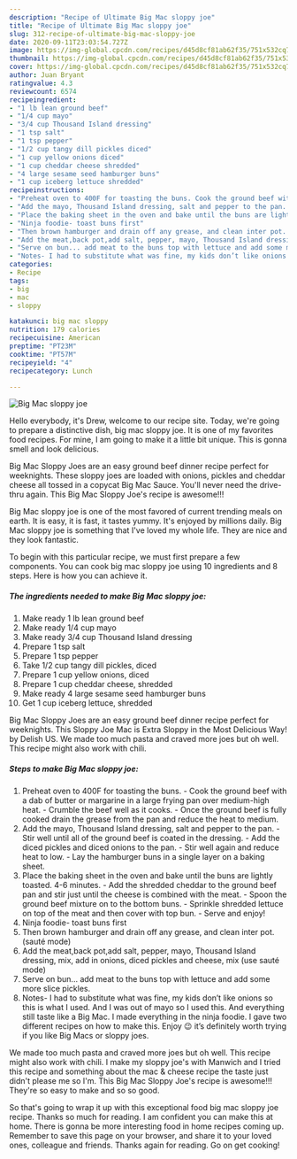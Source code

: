 ```yaml
---
description: "Recipe of Ultimate Big Mac sloppy joe"
title: "Recipe of Ultimate Big Mac sloppy joe"
slug: 312-recipe-of-ultimate-big-mac-sloppy-joe
date: 2020-09-11T23:03:54.727Z
image: https://img-global.cpcdn.com/recipes/d45d8cf81ab62f35/751x532cq70/big-mac-sloppy-joe-recipe-main-photo.jpg
thumbnail: https://img-global.cpcdn.com/recipes/d45d8cf81ab62f35/751x532cq70/big-mac-sloppy-joe-recipe-main-photo.jpg
cover: https://img-global.cpcdn.com/recipes/d45d8cf81ab62f35/751x532cq70/big-mac-sloppy-joe-recipe-main-photo.jpg
author: Juan Bryant
ratingvalue: 4.3
reviewcount: 6574
recipeingredient:
- "1 lb lean ground beef"
- "1/4 cup mayo"
- "3/4 cup Thousand Island dressing"
- "1 tsp salt"
- "1 tsp pepper"
- "1/2 cup tangy dill pickles diced"
- "1 cup yellow onions diced"
- "1 cup cheddar cheese shredded"
- "4 large sesame seed hamburger buns"
- "1 cup iceberg lettuce shredded"
recipeinstructions:
- "Preheat oven to 400F for toasting the buns. Cook the ground beef with a dab of butter or margarine in a large frying pan over medium-high heat. Crumble the beef well as it cooks. Once the ground beef is fully cooked drain the grease from the pan and reduce the heat to medium."
- "Add the mayo, Thousand Island dressing, salt and pepper to the pan. Stir well until all of the ground beef is coated in the dressing. Add the diced pickles and diced onions to the pan. Stir well again and reduce heat to low. Lay the hamburger buns in a single layer on a baking sheet."
- "Place the baking sheet in the oven and bake until the buns are lightly toasted. 4-6 minutes. Add the shredded cheddar to the ground beef pan and stir just until the cheese is combined with the meat. Spoon the ground beef mixture on to the bottom buns. Sprinkle shredded lettuce on top of the meat and then cover with top bun. Serve and enjoy!"
- "Ninja foodie- toast buns first"
- "Then brown hamburger and drain off any grease, and clean inter pot. (sauté mode)"
- "Add the meat,back pot,add salt, pepper, mayo, Thousand Island dressing, mix, add in onions, diced pickles and cheese, mix (use sauté mode)"
- "Serve on bun... add meat to the buns top with lettuce and add some more slice pickles."
- "Notes- I had to substitute what was fine, my kids don’t like onions so this is what I used. And I was out of mayo so I used this. And everything still taste like a Big Mac. I made everything in the ninja foodie. I gave two different recipes on how to make this. Enjoy 😉 it’s definitely worth trying if you like Big Macs or sloppy joes."
categories:
- Recipe
tags:
- big
- mac
- sloppy

katakunci: big mac sloppy 
nutrition: 179 calories
recipecuisine: American
preptime: "PT23M"
cooktime: "PT57M"
recipeyield: "4"
recipecategory: Lunch

---
```



![Big Mac sloppy joe](https://img-global.cpcdn.com/recipes/d45d8cf81ab62f35/751x532cq70/big-mac-sloppy-joe-recipe-main-photo.jpg)

Hello everybody, it's Drew, welcome to our recipe site. Today, we're going to prepare a distinctive dish, big mac sloppy joe. It is one of my favorites food recipes. For mine, I am going to make it a little bit unique. This is gonna smell and look delicious.

Big Mac Sloppy Joes are an easy ground beef dinner recipe perfect for weeknights. These sloppy joes are loaded with onions, pickles and cheddar cheese all tossed in a copycat Big Mac Sauce. You&#39;ll never need the drive-thru again. This Big Mac Sloppy Joe&#39;s recipe is awesome!!!

Big Mac sloppy joe is one of the most favored of current trending meals on earth. It is easy, it is fast, it tastes yummy. It's enjoyed by millions daily. Big Mac sloppy joe is something that I've loved my whole life. They are nice and they look fantastic.


To begin with this particular recipe, we must first prepare a few components. You can cook big mac sloppy joe using 10 ingredients and 8 steps. Here is how you can achieve it.

<!--inarticleads1-->

##### The ingredients needed to make Big Mac sloppy joe:

1. Make ready 1 lb lean ground beef
1. Make ready 1/4 cup mayo
1. Make ready 3/4 cup Thousand Island dressing
1. Prepare 1 tsp salt
1. Prepare 1 tsp pepper
1. Take 1/2 cup tangy dill pickles, diced
1. Prepare 1 cup yellow onions, diced
1. Prepare 1 cup cheddar cheese, shredded
1. Make ready 4 large sesame seed hamburger buns
1. Get 1 cup iceberg lettuce, shredded


Big Mac Sloppy Joes are an easy ground beef dinner recipe perfect for weeknights. This Sloppy Joe Mac is Extra Sloppy in the Most Delicious Way! by Delish US. We made too much pasta and craved more joes but oh well. This recipe might also work with chili. 

<!--inarticleads2-->

##### Steps to make Big Mac sloppy joe:

1. Preheat oven to 400F for toasting the buns. - Cook the ground beef with a dab of butter or margarine in a large frying pan over medium-high heat. - Crumble the beef well as it cooks. - Once the ground beef is fully cooked drain the grease from the pan and reduce the heat to medium.
1. Add the mayo, Thousand Island dressing, salt and pepper to the pan. - Stir well until all of the ground beef is coated in the dressing. - Add the diced pickles and diced onions to the pan. - Stir well again and reduce heat to low. - Lay the hamburger buns in a single layer on a baking sheet.
1. Place the baking sheet in the oven and bake until the buns are lightly toasted. 4-6 minutes. - Add the shredded cheddar to the ground beef pan and stir just until the cheese is combined with the meat. - Spoon the ground beef mixture on to the bottom buns. - Sprinkle shredded lettuce on top of the meat and then cover with top bun. - Serve and enjoy!
1. Ninja foodie- toast buns first
1. Then brown hamburger and drain off any grease, and clean inter pot. (sauté mode)
1. Add the meat,back pot,add salt, pepper, mayo, Thousand Island dressing, mix, add in onions, diced pickles and cheese, mix (use sauté mode)
1. Serve on bun... add meat to the buns top with lettuce and add some more slice pickles.
1. Notes- I had to substitute what was fine, my kids don’t like onions so this is what I used. And I was out of mayo so I used this. And everything still taste like a Big Mac. I made everything in the ninja foodie. I gave two different recipes on how to make this. Enjoy 😉 it’s definitely worth trying if you like Big Macs or sloppy joes.


We made too much pasta and craved more joes but oh well. This recipe might also work with chili. I make my sloppy joe&#39;s with Manwich and I tried this recipe and something about the mac &amp; cheese recipe the taste just didn&#39;t please me so I&#39;m. This Big Mac Sloppy Joe&#39;s recipe is awesome!!! They&#39;re so easy to make and so so good. 

So that's going to wrap it up with this exceptional food big mac sloppy joe recipe. Thanks so much for reading. I am confident you can make this at home. There is gonna be more interesting food in home recipes coming up. Remember to save this page on your browser, and share it to your loved ones, colleague and friends. Thanks again for reading. Go on get cooking!
